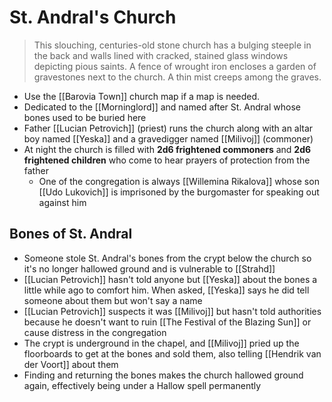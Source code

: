 # St. Andral's Church
> This slouching, centuries-old stone church has a bulging steeple in the back and walls lined with cracked, stained glass windows depicting pious saints. A fence of wrought iron encloses a garden of gravestones next to the church. A thin mist creeps among the graves.

* Use the [[Barovia Town]] church map if a map is needed.
* Dedicated to the [[Morninglord]] and named after St. Andral whose bones used to be buried here
* Father [[Lucian Petrovich]] (priest) runs the church along with an altar boy named [[Yeska]] and a gravedigger named [[Milivoj]] (commoner)
* At night the church is filled with **2d6 frightened commoners** and **2d6 frightened children** who come to hear prayers of protection from the father
  * One of the congregation is always [[Willemina Rikalova]] whose son [[Udo Lukovich]] is imprisoned by the burgomaster for speaking out against him

## Bones of St. Andral
* Someone stole St. Andral's bones from the crypt below the church so it's no longer hallowed ground and is vulnerable to [[Strahd]]
* [[Lucian Petrovich]] hasn't told anyone but [[Yeska]] about the bones a little while ago to comfort him. When asked, [[Yeska]] says he did tell someone about them but won't say a name
* [[Lucian Petrovich]] suspects it was [[Milivoj]] but hasn't told authorities because he doesn't want to ruin [[The Festival of the Blazing Sun]] or cause distress in the congregation
* The crypt is underground in the chapel, and [[Milivoj]] pried up the floorboards to get at the bones and sold them, also telling [[Hendrik van der Voort]] about them
* Finding and returning the bones makes the church hallowed ground again, effectively being under a Hallow spell permanently                                                